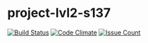 # project-lvl2-s137

[![Build Status](https://travis-ci.org/igor-i/project-lvl2-s137.svg?branch=master)](https://travis-ci.org/igor-i/project-lvl2-s137)
[![Code Climate](https://codeclimate.com/github/igor-i/project-lvl2-s137/badges/gpa.svg)](https://codeclimate.com/github/igor-i/project-lvl2-s137)
[![Issue Count](https://codeclimate.com/github/igor-i/project-lvl2-s137/badges/issue_count.svg)](https://codeclimate.com/github/igor-i/project-lvl2-s137)
